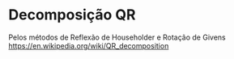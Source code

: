 # Decomposição QR
Pelos métodos de Reflexão de Householder e Rotação de Givens
https://en.wikipedia.org/wiki/QR_decomposition
